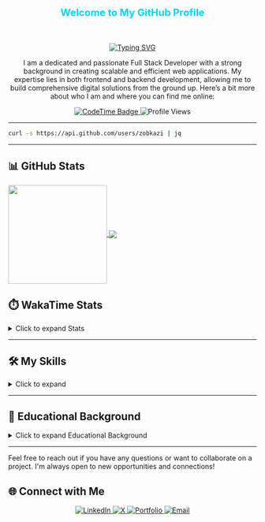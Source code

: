 <h3 align="center" style="color:#00d4ff; padding: 30px; font-size:20px;">
  Welcome to My GitHub Profile
</h3>

<p align="center">
  <a href="/"><img src="https://readme-typing-svg.herokuapp.com?font=Fira+Code&weight=600&size=22&pause=1000&color=04FF3C&center=true&width=435&lines=Hi%2C+I+am+Zobaidul+Kazi;+Full+Stack+JavaScript+Developer+" alt="Typing SVG" /></a>
</p>

<p align="center">
  I am a dedicated and passionate Full Stack Developer with a strong background in creating scalable and efficient web applications. My expertise lies in both frontend and backend development, allowing me to build comprehensive digital solutions from the ground up. Here’s a bit more about who I am and where you can find me online:
</p>

<p align="center">
  <a href="https://zobkazi.github.io">
    <img src="https://img.shields.io/endpoint?style=social&color=222&url=https%3A%2F%2Fapi.codetime.dev%2Fshield%3Fid%3D25584%26project%3D%26in=0" alt="CodeTime Badge" />
  </a>
  <img src="https://komarev.com/ghpvc/?username=zobkazi&color=blue" alt="Profile Views" />
</p>

---

```sh
curl -s https://api.github.com/users/zobkazi | jq
```

---
## 📊 GitHub Stats

<a href="https://zobkazi.github.io">
  <img height=200 align="center" src="https://github-readme-stats.vercel.app/api?username=zobkazi&theme=algolia" />
</a>

<a href="https://zobkazi.github.io">
  <img align="center" src="https://github-readme-stats.vercel.app/api/top-langs?username=zobkazi&layout=compact&langs_count=8&theme=algolia" />
</a>


## ⏱️ WakaTime Stats

<details>
  <summary>Click to expand Stats </summary>

 <p align="center">
  <a href="https://zobkazi.github.io/">
   <img align="center" src="https://github-readme-stats.vercel.app/api/top-langs/?username=zobkazi&layout=pie&theme=algolia" />
  </a>
   
  <a href="https://zobkazi.github.io/">
    <img align="center" src="https://github-readme-stats.vercel.app/api/wakatime?username=zobaidulkazi&layout=compact&theme=algolia" />
  </a>
</p>

</details>

---


## 🛠️ My Skills

<details>
  <summary>Click to expand</summary>

### 👉 Programming Languages

<img src="https://skillicons.dev/icons?i=js,ts,python,rust" alt="Programming Languages" />

### 👉 Frontend Development

<img src="https://skillicons.dev/icons?i=react,nextjs,redux,angular,html,css,sass,bootstrap,tailwind,materialui" alt="Frontend Development" />

### 👉 Backend Development

<img src="https://skillicons.dev/icons?i=nodejs,deno,bun,express,nest,fastapi,redis,rabbitmq,kafka" alt="Backend Development" />

### 👉 Databases Management Systems

<img src="https://skillicons.dev/icons?i=mongo,mysql,postgres,prisma,supabase,sequelize" alt="Databases Management Systems" />

### 👉 Software & Tools

<img src="https://skillicons.dev/icons?i=git,github,gitlab,npm,yarn,pnpm,figma,firebase" alt="Software & Tools" />

### 👉 API Integrations & CI?CD

<img src="https://skillicons.dev/icons?i=graphql,cloudflare,workers,githubactions,docker, " alt="API Integrations & IDE" />

### 👉 Operating Systems & IDE

<img src="https://skillicons.dev/icons?i=linux,windows,vscode,webstorm,vim" alt="Operating Systems & CMS" />
</details>

---
## 📃 Educational Background

<details>
  <summary>Click to expand Educational Background</summary>

- 📖 **Diploma In Engineering**\
  📆 &nbsp;2019 - 2023\
  📈 &nbsp;Result: 3.08 [out of 4.00]\
  📍 **Mymensingh Polytechnic Institute** - Mymensingh, Bangladesh

- 📖 **SSC**\
  📆 &nbsp;2017 - 2018\
  📈 &nbsp;Result: 4.71 [out of 5.00]\
  📍 **Ulipur, Kurigram** - Rangpur, Bangladesh

- 📖 **FullStack Army**\
 📆 &nbsp;2020 - 2024\
 🧩 &nbsp;Stack Learner\
 📍 **Dhaka** - Bangladesh
</details>

---

Feel free to reach out if you have any questions or want to collaborate on a project. I'm always open to new opportunities and connections!

## 🌐 Connect with Me

<p align="center">
  <a href="https://www.linkedin.com/in/zobaidulkazi/">
    <img src="https://img.shields.io/badge/LinkedIn-0077B5?style=for-the-badge&logo=linkedin&logoColor=white" alt="LinkedIn" />
  </a>
  <a href="https://x.com/zobaidulkazi">
    <img src="https://img.shields.io/badge/X-1DA1F2?style=for-the-badge&logo=x&logoColor=white" alt="X" />
  </a>
  <a href="https://zobkazi.github.io">
    <img src="https://img.shields.io/badge/Portfolio-rffa00?style=for-the-badge&logo=About.me&logoColor=white" alt="Portfolio" />
  </a>
  <a href="mailto:mdzobaidul28@gmail.com">
    <img src="https://img.shields.io/badge/Email-D14836?style=for-the-badge&logo=gmail&logoColor=white" alt="Email" />
  </a>
</p>
